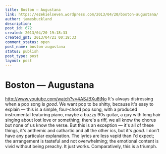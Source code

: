 ```yaml
---
title: Boston — Augustana
link: https://ezekielseven.wordpress.com/2013/04/20/boston-augustana/
author: jamesbuckland
description: 
post_id: 672
created: 2013/04/20 19:18:33
created_gmt: 2013/04/21 00:18:33
comment_status: open
post_name: boston-augustana
status: publish
post_type: post
layout: post
---
```


# Boston — Augustana

http://www.youtube.com/watch?v=4ASJBXu8tNo It's always distressing when a pop song is _good_. We want pop to be shitty, because it's easy to explain — this is a simple, four-chord pop song, with a produced instrumental featuring piano, maybe a buzzy 90s guitar, a guy with long hair singing about lost love or something; there's a riff, we all know the chorus but none of us know the verse. But this is an exception — it's all of these things, it's anthemic and cathartic and all the other ics, but it's _good_. I don't have any particular explanation. The lyrics are less vapid than I'd expect; the arrangement is tasteful and not overwhelming; the emotional content is vivid without being preachy. It just works. Comparatively, this is a triumph.